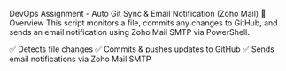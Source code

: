DevOps Assignment - Auto Git Sync & Email Notification (Zoho Mail)
📌 Overview
This script monitors a file, commits any changes to GitHub, and sends an email notification using Zoho Mail SMTP via PowerShell.

✅ Detects file changes
✅ Commits & pushes updates to GitHub
✅ Sends email notifications via Zoho Mail SMTP
